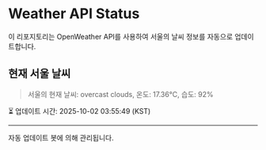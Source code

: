 
# Weather API Status

이 리포지토리는 OpenWeather API를 사용하여 서울의 날씨 정보를 자동으로 업데이트합니다.

## 현재 서울 날씨
> 서울의 현재 날씨: overcast clouds, 온도: 17.36°C, 습도: 92%

⏳ 업데이트 시간: 2025-10-02 03:55:49 (KST)

---
자동 업데이트 봇에 의해 관리됩니다.
